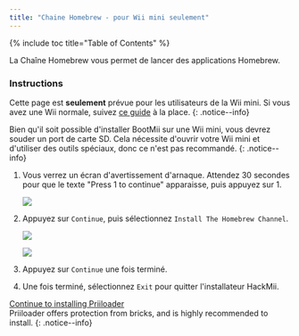 ```yaml
---
title: "Chaine Homebrew - pour Wii mini seulement"
---
```


{% include toc title="Table of Contents" %}

La Chaîne Homebrew vous permet de lancer des applications Homebrew.

### Instructions
Cette page est **seulement** prévue pour les utilisateurs de la Wii mini. Si vous avez une Wii normale, suivez [ce guide](hbc) à la place.
{: .notice--info}

Bien qu'il soit possible d'installer BootMii sur une Wii mini, vous devrez souder un port de carte SD. Cela nécessite d'ouvrir votre Wii mini et d'utiliser des outils spéciaux, donc ce n'est pas recommandé.
{: .notice--info}

1. Vous verrez un écran d'avertissement d'arnaque. Attendez 30 secondes pour que le texte "Press 1 to continue" apparaisse, puis appuyez sur 1.

    ![](/images/hackmii/scam.png)

1. Appuyez sur `Continue`, puis sélectionnez `Install The Homebrew Channel`.

    ![](/images/hackmii/hbc_install.png)

    ![](/images/hackmii/hbc_install_ok.png)

1. Appuyez sur `Continue` une fois terminé.
1. Une fois terminé, sélectionnez `Exit` pour quitter l'installateur HackMii.

[Continue to installing Priiloader](priiloader) <br> Priiloader offers protection from bricks, and is highly recommended to install.
{: .notice--info}
